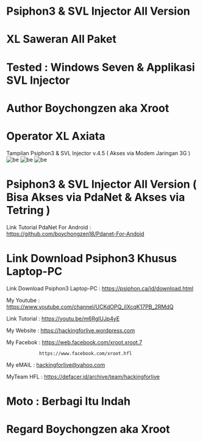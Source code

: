# Psiphon3 & SVL Injector All Version 

# XL Saweran All Paket

# Tested : Windows Seven & Applikasi SVL Injector

# Author Boychongzen aka Xroot

# Operator XL Axiata

Tampilan Psiphon3 & SVL Injector v.4.5 ( Akses via Modem Jaringan 3G )
![be](https://raw.githubusercontent.com/boychongzen18/XLSaweran-Laptop-PC/master/modem.jpg)
![be](https://raw.githubusercontent.com/boychongzen18/XLSaweran-Laptop-PC/master/svl.jpg)
![be](https://raw.githubusercontent.com/boychongzen18/XLSaweran-Laptop-PC/master/yt.jpg)

# Psiphon3 & SVL Injector All Version ( Bisa Akses via PdaNet & Akses via Tetring )
Link Tutorial PdaNet For Android : https://github.com/boychongzen18/Pdanet-For-Andoid
# Link Download Psiphon3 Khusus Laptop-PC
Link Download Psiphon3 Laptop-PC : https://psiphon.ca/id/download.html


My Youtube    : https://www.youtube.com/channel/UCKdOPQ_iIXcqK17PB_2RMdQ

Link Tutorial : https://youtu.be/m6RglUJp4yE

My Website    : https://hackingforlive.wordpress.com

My Facebok    : https://web.facebook.com/xroot.xroot.7

                https://www.facebook.com/xroot.hfl

My eMAIL      : hackingforlive@yahoo.com

MyTeam HFL    : https://defacer.id/archive/team/hackingforlive

# Moto : Berbagi Itu Indah

# Regard Boychongzen aka Xroot
